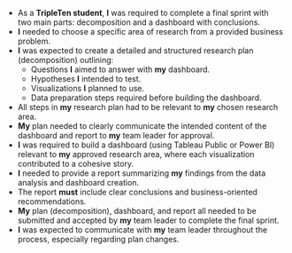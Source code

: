 * As a **TripleTen student**, **I** was required to complete a final sprint with two main parts: decomposition and a dashboard with conclusions.
* **I** needed to choose a specific area of research from a provided business problem.
* **I** was expected to create a detailed and structured research plan (decomposition) outlining:
    * Questions **I** aimed to answer with **my** dashboard.
    * Hypotheses **I** intended to test.
    * Visualizations **I** planned to use.
    * Data preparation steps required before building the dashboard.
* All steps in **my** research plan had to be relevant to **my** chosen research area.
* **My** plan needed to clearly communicate the intended content of the dashboard and report to **my** team leader for approval.
* **I** was required to build a dashboard (using Tableau Public or Power BI) relevant to **my** approved research area, where each visualization contributed to a cohesive story.
* **I** needed to provide a report summarizing **my** findings from the data analysis and dashboard creation.
* The report **must** include clear conclusions and business-oriented recommendations.
* **My** plan (decomposition), dashboard, and report all needed to be submitted and accepted by **my** team leader to complete the final sprint.
* **I** was expected to communicate with **my** team leader throughout the process, especially regarding plan changes.
